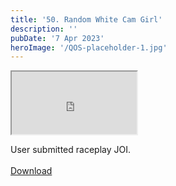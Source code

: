```yaml
---
title: '50. Random White Cam Girl'
description: ''
pubDate: '7 Apr 2023'
heroImage: '/QOS-placeholder-1.jpg'
---
```

<iframe src="https://drive.google.com/file/d/1eAAdax_CLUDfmxJVYVgtI4Syc3aQW4wf/preview" width="200" height="100" allow="autoplay" allowfullscreen="allowfullscreen"></iframe>

User submitted raceplay JOI.
<br>
<br>
<a class="read_more" href="https://drive.google.com/file/d/1eAAdax_CLUDfmxJVYVgtI4Syc3aQW4wf/view?usp=sharing">Download</a>